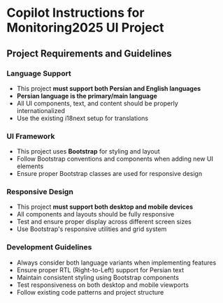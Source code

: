 # Copilot Instructions for Monitoring2025 UI Project

## Project Requirements and Guidelines

### Language Support
- This project **must support both Persian and English languages**
- **Persian language is the primary/main language**
- All UI components, text, and content should be properly internationalized
- Use the existing i18next setup for translations

### UI Framework
- This project uses **Bootstrap** for styling and layout
- Follow Bootstrap conventions and components when adding new UI elements
- Ensure proper Bootstrap classes are used for responsive design

### Responsive Design
- This project **must support both desktop and mobile devices**
- All components and layouts should be fully responsive
- Test and ensure proper display across different screen sizes
- Use Bootstrap's responsive utilities and grid system

### Development Guidelines
- Always consider both language variants when implementing features
- Ensure proper RTL (Right-to-Left) support for Persian text
- Maintain consistent styling using Bootstrap components
- Test responsiveness on both desktop and mobile viewports
- Follow existing code patterns and project structure